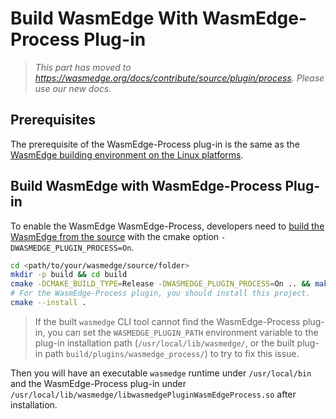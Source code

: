 # Build WasmEdge With WasmEdge-Process Plug-in

> *This part has moved to <https://wasmedge.org/docs/contribute/source/plugin/process>. Please use our new docs.*

## Prerequisites

The prerequisite of the WasmEdge-Process plug-in is the same as the [WasmEdge building environment on the Linux platforms](linux.md).

## Build WasmEdge with WasmEdge-Process Plug-in

To enable the WasmEdge WasmEdge-Process, developers need to [build the WasmEdge from the source](linux.md) with the cmake option `-DWASMEDGE_PLUGIN_PROCESS=On`.

```bash
cd <path/to/your/wasmedge/source/folder>
mkdir -p build && cd build
cmake -DCMAKE_BUILD_TYPE=Release -DWASMEDGE_PLUGIN_PROCESS=On .. && make -j
# For the WasmEdge-Process plugin, you should install this project.
cmake --install .
```

> If the built `wasmedge` CLI tool cannot find the WasmEdge-Process plug-in, you can set the `WASMEDGE_PLUGIN_PATH` environment variable to the plug-in installation path (`/usr/local/lib/wasmedge/`, or the built plug-in path `build/plugins/wasmedge_process/`) to try to fix this issue.

Then you will have an executable `wasmedge` runtime under `/usr/local/bin` and the WasmEdge-Process plug-in under `/usr/local/lib/wasmedge/libwasmedgePluginWasmEdgeProcess.so` after installation.
